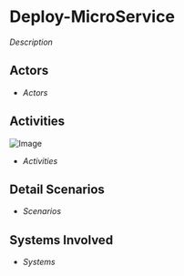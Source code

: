 # Deploy-MicroService

_Description_

## Actors

* _Actors_

## Activities

![Image](./UseCases/Deploy-MicroService/Activities.png)

* _Activities_

## Detail Scenarios

* _Scenarios_

## Systems Involved

* _Systems_


